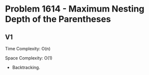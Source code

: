 # Problem 1614 - Maximum Nesting Depth of the Parentheses

## V1

Time Complexity: O(n)

Space Complexity: O(1)

- Backtracking.
